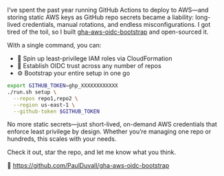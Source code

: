 I’ve spent the past year running GitHub Actions to deploy to AWS—and storing static AWS keys as GitHub repo secrets became a liability: long-lived credentials, manual rotations, and endless misconfigurations. I got tired of the toil, so I built [gha-aws-oidc-bootstrap](https://github.com/PaulDuvall/gha-aws-oidc-bootstrap) and open-sourced it.

With a single command, you can:

- 🚀 Spin up least-privilege IAM roles via CloudFormation  
- 🔗 Establish OIDC trust across any number of repos  
- ⚙️ Bootstrap your entire setup in one go

```bash
export GITHUB_TOKEN=ghp_XXXXXXXXXXXX
./run.sh setup \
  --repos repo1,repo2 \
  --region us-east-1 \
  --github-token $GITHUB_TOKEN
```

No more static secrets—just short-lived, on-demand AWS credentials that enforce least privilege by design. Whether you’re managing one repo or hundreds, this scales with your needs.

Check it out, star the repo, and let me know what you think. 

🔗 https://github.com/PaulDuvall/gha-aws-oidc-bootstrap